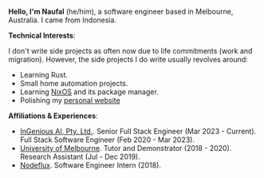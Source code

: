 **Hello, I'm Naufal** (he/him), a software engineer based in Melbourne, Australia. I came from Indonesia.

**Technical Interests**:

I don't write side projects as often now due to life commitments (work and migration). However, the side projects I do write usually revolves around: 

- Learning Rust.
- Small home automation projects.
- Learning [NixOS](https://github.com/NixOS/nixpkgs) and its package manager.
- Polishing my [personal website](https://naufik.net)

**Affiliations & Experiences**:

- [InGenious AI, Pty. Ltd.](https://ingenious.ai). Senior Full Stack Engineer (Mar 2023 - Current). Full Stack Software Engineer (Feb 2020 - Mar 2023).
- [University of Melbourne](https://unimelb.edu.au). Tutor and Demonstrator (2018 - 2020). Research Assistant (Jul - Dec 2019).
- [Nodeflux](https://nodeflux.io). Software Engineer Intern (2018).
